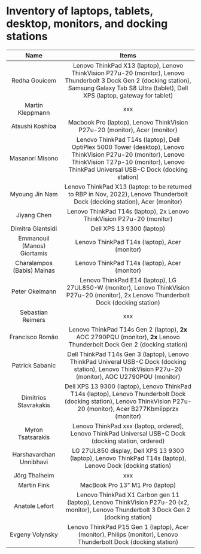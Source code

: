 # Inventory of laptops, tablets, desktop, monitors, and docking stations

| Name                        | Items                                                                                                                                                                                              |
|:---------------------------:|:--------------------------------------------------------------------------------------------------------------------------------------------------------------------------------------------------:|
| Redha Gouicem               | Lenovo ThinkPad X13 (laptop), Lenovo ThinkVision P27u-20 (monitor), Lenovo Thunderbolt 3 Dock Gen 2 (docking station), Samsung Galaxy Tab S8 Ultra (tablet), Dell XPS (laptop, gateway for tablet) |
| Martin Kleppmann            | xxx                                                                                                                                                                                                |
| Atsushi Koshiba             | Macbook Pro (laptop), Lenovo ThinkVision P27u-20 (monitor), Acer (monitor)                                                                                                                                                                               |
| Masanori Misono             | Lenovo ThinkPad T14s (laptop), Dell OptiPlex 5000 Tower (desktop), Lenovo ThinkVision P27u-20 (monitor), Lenovo ThinkVision T27p-10 (monitor), Lenovo ThinkPad Universal USB-C Dock (docking station)                                                       |
| Myoung Jin Nam              | Lenovo ThinkPad X13 (laptop: to be returned to RBP in Nov, 2022), Lenovo Thunderbolt Dock (docking station), Acer (monitor)                                                                           |
| Jiyang Chen                 | Lenovo ThinkPad T14s (laptop), 2x Lenovo ThinkVision P27u-20 (monitor)                                                                                                                             |
| Dimitra Giantsidi           | Dell XPS 13 9300 (laptop)                                                                                                                                                                           |
| Emmanouil (Manos) Giortamis | Lenovo ThinkPad T14s (laptop), Acer (monitor)                                                                                                                                                                                                  |
| Charalampos (Babis) Mainas  | Lenovo ThinkPad T14s (laptop), Acer (monitor)                                                                                                                                                                                                |
| Peter Okelmann              | Lenovo ThinkPad E14 (laptop), LG 27UL850-W (monitor), Lenovo ThinkVision P27u-20 (monitor), 2x Lenovo Thunderbolt Dock (docking station)                                                           |
| Sebastian Reimers           | xxx                                                                                                                                                                                                |
| Francisco Romão             | Lenovo ThinkPad T14s Gen 2 (laptop), **2x** AOC 2790PQU (monitor), **2x** Lenovo Thunderbolt Dock Gen 2 (docking station)                                                           |
| Patrick Sabanic             | Dell ThinkPad T14s Gen 3 (laptop), Lenovo ThinkPad Univeral USB-C Dock (docking station), Lenovo ThinkVision P27u-20 (monitor), AOC U2790PQU (monitor)                                                                                                                                                                                         |
| Dimitrios Stavrakakis       | Dell XPS 13 9300 (laptop), Lenovo ThinkPad T14s (laptop), Lenovo Thunderbolt Dock (docking station), Lenovo ThinkVision P27u-20 (monitor), Acer B277Kbmiipprzx (monitor)                                                      |
| Myron Tsatsarakis           | Lenovo ThinkPad xxx (laptop, ordered), Lenovo ThinkPad Universal USB-C Dock (docking station, ordered) |
| Harshavardhan Unnibhavi     | LG 27UL850 display, Dell XPS 13 9300 (laptop), Lenovo ThinkPad T14s (laptop), Lenovo Dock (docking station) |
| Jörg Thalheim               | xxx                                                                                                                                                                                                |
| Martin Fink                 | MacBook Pro 13" M1 Pro (laptop) |
| Anatole Lefort              | Lenovo ThinkPad X1 Carbon gen 11 (laptop), Lenovo ThinkVision P27u-20 (x2, monitor), Lenovo Thunderbolt 3 Dock Gen 2 (docking station) |
| Evgeny Volynsky             | Lenovo ThinkPad P15 Gen 1 (laptop), Acer (monitor), Philips (monitor), Lenovo Thunderbolt Dock (docking station) |